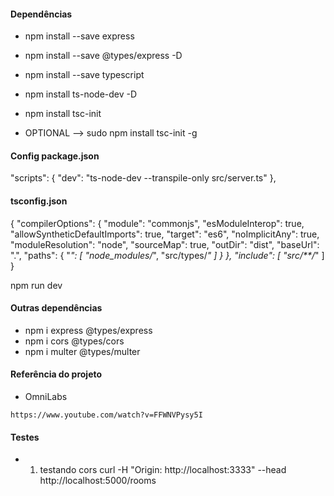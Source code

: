 
#### Dependências
   * npm install --save express
   * npm install --save @types/express -D
   * npm install --save typescript
   * npm install ts-node-dev -D
   * npm install tsc-init

   * OPTIONAL --> sudo npm install tsc-init -g

#### Config package.json
  "scripts": {
    "dev": "ts-node-dev --transpile-only src/server.ts"
  },

#### tsconfig.json
{
  "compilerOptions": {
      "module": "commonjs",
      "esModuleInterop": true,
      "allowSyntheticDefaultImports": true,
      "target": "es6",
      "noImplicitAny": true,
      "moduleResolution": "node",
      "sourceMap": true,
      "outDir": "dist",
      "baseUrl": ".",
      "paths": {
          "*": [
              "node_modules/*",
              "src/types/*"
          ]
      }
  },
  "include": [
      "src/**/*"
  ]
}

npm run dev

#### Outras dependências

* npm i express @types/express
* npm i cors @types/cors
* npm i multer @types/multer
#### Referência do projeto

* OmniLabs
```
https://www.youtube.com/watch?v=FFWNVPysy5I
```

#### Testes 

* 1. testando cors
curl -H "Origin: http://localhost:3333" --head http://localhost:5000/rooms